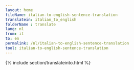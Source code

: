 ```yaml
---
layout: home
fileName: italian-to-english-sentence-translation
translatein: italian_to_english
folderName : translate
lang: nl
from: it
to: en
permalink: /nl/italian-to-english-sentence-translation
tool: italian-to-english-sentence-translation
---
```

{% include section/translateinto.html %}